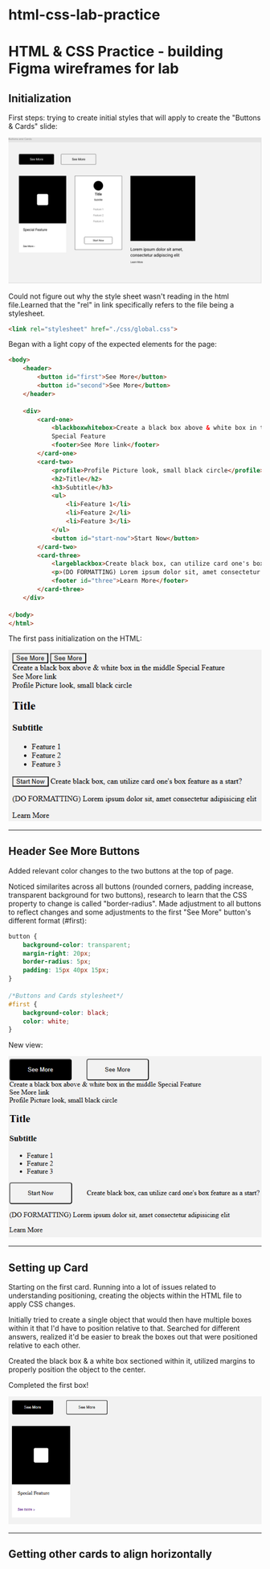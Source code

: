 # html-css-lab-practice

<h1>HTML &amp; CSS Practice - building Figma wireframes for lab</h1>

<h2>Initialization</h2>
First steps: trying to create initial styles that will apply to create the "Buttons & Cards" slide:

![alt text](https://github.com/AshuraKuranata/html-css-lab-practice/blob/main/img-html/Buttons%20and%20Cards%20Lab%20Practice.png)

Could not figure out why the style sheet wasn't reading in the html file.Learned that the "rel" in link specifically refers to the file being a stylesheet.

``` HTML
<link rel="stylesheet" href="./css/global.css">
```

Began with a light copy of the expected elements for the page:

``` HTML
<body>
    <header>
        <button id="first">See More</button>
        <button id="second">See More</button>
    </header>

    <div>
        <card-one>
            <blackboxwhitebox>Create a black box above & white box in the middle</blackboxwhitebox>
            Special Feature
            <footer>See More link</footer>
        </card-one>
        <card-two>
            <profile>Profile Picture look, small black circle</profile>
            <h2>Title</h2>
            <h3>Subtitle</h3>
            <ul>
                <li>Feature 1</li>
                <li>Feature 2</li>
                <li>Feature 3</li>
            </ul>
            <button id="start-now">Start Now</button>
        </card-two>
        <card-three>
            <largeblackbox>Create black box, can utilize card one's box feature as a start?</largeblackbox>
            <p>(DO FORMATTING) Lorem ipsum dolor sit, amet consectetur adipisicing elit</p>
            <footer id="three">Learn More</footer>
        </card-three>
    </div>

</body>
</html>
```

The first pass initialization on the HTML:

![alt text](https://github.com/AshuraKuranata/html-css-lab-practice/blob/main/img-html/First%20pass%20HTML%20lab.png)

---

<h2>Header See More Buttons</h2>

Added relevant color changes to the two buttons at the top of page.

Noticed similarites across all buttons (rounded corners, padding increase, transparent background for two buttons), research to learn that the CSS property to change is called "border-radius". Made adjustment to all buttons to reflect changes and some adjustments to the first "See More" button's different format (#first):

``` CSS
button {
    background-color: transparent;
    margin-right: 20px;
    border-radius: 5px;
    padding: 15px 40px 15px;
}

/*Buttons and Cards stylesheet*/
#first {
    background-color: black;
    color: white;
}
```

New view:

![alt text](https://github.com/AshuraKuranata/html-css-lab-practice/blob/main/img-html/See%20More%20Buttons%20update.png)

---

<h2>Setting up Card</h2>

Starting on the first card.  Running into a lot of issues related to understanding positioning, creating the objects within the HTML file to apply CSS changes.

Initially tried to create a single object that would then have multiple boxes within it that I'd have to position relative to that.  Searched for different answers, realized it'd be easier to break the boxes out that were positioned relative to each other.

Created the black box & a white box sectioned within it, utilized margins to properly position the object to the center. 

Completed the first box!

![alt text](https://github.com/AshuraKuranata/html-css-lab-practice/blob/main/img-html/First%20Card%20complete.png)

---

<h2>Getting other cards to align horizontally</h2>


